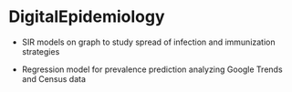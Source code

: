 # DigitalEpidemiology

* SIR models on graph to study spread of infection and immunization strategies

* Regression model for prevalence prediction analyzing Google Trends and Census data
